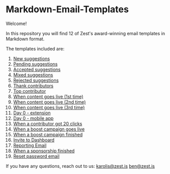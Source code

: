 # Markdown-Email-Templates

Welcome!

In this repository you will find 12 of Zest's award-winning email templates in Markdown format.

The templates included are:

1. [New suggestions](https://github.com/zestis/Markdown-Email-Templates/blob/master/New%20Suggestions.md)
2. [Pending suggestions](https://github.com/zestis/Markdown-Email-Templates/blob/master/Pending%20Suggestions.md)
3. [Accepted suggestions](https://github.com/zestis/Markdown-Email-Templates/blob/master/Accepted%20Suggestions.md)
4. [Mixed suggestions](https://github.com/zestis/Markdown-Email-Templates/blob/master/Mixed%20Suggestions.md)
5. [Rejected suggestions](https://github.com/zestis/Markdown-Email-Templates/blob/master/Rejected%20Suggestions.md)
6. [Thank contributors](https://github.com/zestis/Markdown-Email-Templates/blob/master/Thank%20Contributors.md)
7. [Top contributor](https://github.com/zestis/Markdown-Email-Templates/blob/master/Top%20Contributor.md)
8. [When content goes live (1st time)](https://github.com/zestis/Markdown-Email-Templates/blob/master/When%20Content%20Goes%20Live%20-%20First%20Time.md)
9. [When content goes live (2nd time)](https://github.com/zestis/Markdown-Email-Templates/blob/master/When%20Content%20Goes%20Live%20-%20Second%20Time.md)
10. [When content goes live (3rd time)](https://github.com/zestis/Markdown-Email-Templates/blob/master/When%20Content%20Goes%20Live%20-%20Third%20Time.md)
11. [Day 0 - extension](https://github.com/zestis/Markdown-Email-Templates/blob/master/Day%200%20-%20Extension.md)
12. [Day 0 - mobile app](https://github.com/zestis/Markdown-Email-Templates/blob/master/Day%200%20-%20Mobile%20App.md)
13. [When a contributor got 20 clicks](https://github.com/zestis/Markdown-Email-Templates/blob/master/When%20a%20contributor%20got%2020%20clicks.md)
14. [When a boost campaign goes live](https://github.com/zestis/Markdown-Email-Templates/blob/master/When%20a%20boost%20campaign%20goes%20live.md)
15. [When a boost campaign finished](https://github.com/zestis/Markdown-Email-Templates/blob/master/When%20a%20boost%20campaign%20finished)
16. [Invite to Dashboard](https://github.com/zestis/Markdown-Email-Templates/blob/master/Invite%20to%20Dashboard.md)
17. [Reporting Email](https://github.com/zestis/Markdown-Email-Templates/blob/master/Reporting%20Email.md)
18. [When a sponsorship finished](https://github.com/zestis/Markdown-Email-Templates/blob/master/When%20a%20sponsorship%20finished.md)
19. [Reset password email](https://github.com/zestis/Markdown-Email-Templates/blob/master/Reset%20password%20email.md)



If you have any questions, reach out to us:
karolis@zest.is
ben@zest.is
